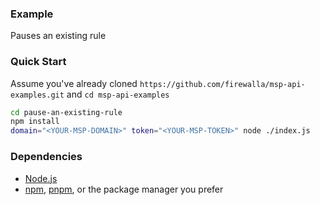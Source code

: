 ### Example

Pauses an existing rule


### Quick Start

Assume you've already cloned `https://github.com/firewalla/msp-api-examples.git` and `cd msp-api-examples`
```bash
cd pause-an-existing-rule
npm install
domain="<YOUR-MSP-DOMAIN>" token="<YOUR-MSP-TOKEN>" node ./index.js

```

### Dependencies
- [Node.js](https://nodejs.org/)
- [npm](https://www.npmjs.com/package/npm), [pnpm](https://pnpm.io/installation), or the package manager you prefer
